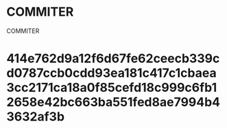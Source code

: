 # COMMITER
COMMITER






# 414e762d9a12f6d67fe62ceecb339cd0787ccb0cdd93ea181c417c1cbaea3cc2171ca18a0f85cefd18c999c6fb12658e42bc663ba551fed8ae7994b43632af3b
